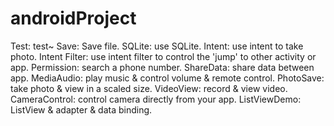 # androidProject
Test:
	test~
Save:
	Save file.
SQLite:
	use SQLite.
Intent:
	use intent to take photo.
Intent Filter:
	use intent filter to control the 'jump' to other activity or app.
Permission:
	search a phone number.
ShareData:
	share data between app.
MediaAudio:
	play music & control volume & remote control.
PhotoSave:
	take photo & view in a scaled size.
VideoView:
	record & view video.
CameraControl:
	control camera directly from your app.
ListViewDemo:
	ListView & adapter & data binding.

